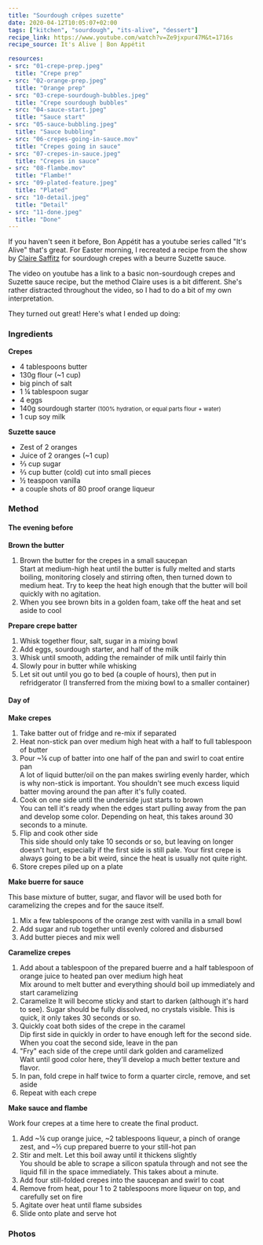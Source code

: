 ```yaml
---
title: "Sourdough crêpes suzette"
date: 2020-04-12T10:05:07+02:00
tags: ["kitchen", "sourdough", "its-alive", "dessert"]
recipe_link: https://www.youtube.com/watch?v=Ze9jxpur47M&t=1716s
recipe_source: It's Alive | Bon Appétit

resources:
- src: "01-crepe-prep.jpeg"
  title: "Crepe prep"
- src: "02-orange-prep.jpeg"
  title: "Orange prep"
- src: "03-crepe-sourdough-bubbles.jpeg"
  title: "Crepe sourdough bubbles"
- src: "04-sauce-start.jpeg"
  title: "Sauce start"
- src: "05-sauce-bubbling.jpeg"
  title: "Sauce bubbling"
- src: "06-crepes-going-in-sauce.mov"
  title: "Crepes going in sauce"
- src: "07-crepes-in-sauce.jpeg"
  title: "Crepes in sauce"
- src: "08-flambe.mov"
  title: "Flambe!"
- src: "09-plated-feature.jpeg"
  title: "Plated"
- src: "10-detail.jpeg"
  title: "Detail"
- src: "11-done.jpeg"
  title: "Done"
---
```


If you haven't seen it before, Bon Appétit has a youtube series called "It's Alive" that's great. For Easter morning, I recreated a recipe from the show by [Claire Saffitz](https://www.instagram.com/csaffitz/) for sourdough crepes with a beurre Suzette sauce.

The video on youtube has a link to a basic non-sourdough crepes and Suzette sauce recipe, but the method Claire uses is a bit different. She's rather distracted throughout the video, so I had to do a bit of my own interpretation.

They turned out great! Here's what I ended up doing:

### Ingredients

**Crepes**

* 4 tablespoons butter
* 130g flour (~1 cup)
* big pinch of salt
* 1 ¼ tablespoon sugar
* 4 eggs
* 140g sourdough starter <small>(100% hydration, or equal parts flour + water)</small>
* 1 cup soy milk

**Suzette sauce**

* Zest of 2 oranges
* Juice of 2 oranges (~1 cup)
* ⅔ cup sugar
* ⅔ cup butter (cold) cut into small pieces
* ½ teaspoon vanilla
* a couple shots of 80 proof orange liqueur

### Method

#### The evening before

**Brown the butter**

1. Brown the butter for the crepes in a small saucepan  
   Start at medium-high heat until the butter is fully melted and starts boiling, monitoring closely and stirring often, then turned down to medium heat. Try to keep the heat high enough that the butter will boil quickly with no agitation.
1. When you see brown bits in a golden foam, take off the heat and set aside to cool

**Prepare crepe batter**

1. Whisk together flour, salt, sugar in a mixing bowl
1. Add eggs, sourdough starter, and half of the milk
1. Whisk until smooth, adding the remainder of milk until fairly thin
1. Slowly pour in butter while whisking
1. Let sit out until you go to bed (a couple of hours), then put in refridgerator (I transferred from the mixing bowl to a smaller container)

#### Day of

**Make crepes**

1. Take batter out of fridge and re-mix if separated
1. Heat non-stick pan over medium high heat with a half to full tablespoon of butter
1. Pour ~¼ cup of batter into one half of the pan and swirl to coat entire pan  
   A lot of liquid butter/oil on the pan makes swirling evenly harder, which is why non-stick is important. You shouldn't see much excess liquid batter moving around the pan after it's fully coated.
1. Cook on one side until the underside just starts to brown  
   You can tell it's ready when the edges start pulling away from the pan and develop some color. Depending on heat, this takes around 30 seconds to a minute.
1. Flip and cook other side  
   This side should only take 10 seconds or so, but leaving on longer doesn't hurt, especially if the first side is still pale. Your first crepe is always going to be a bit weird, since the heat is usually not quite right.
1. Store crepes piled up on a plate

**Make buerre for sauce**

This base mixture of butter, sugar, and flavor will be used both for caramelizing the crepes and for the sauce itself.

1. Mix a few tablespoons of the orange zest with vanilla in a small bowl
1. Add sugar and rub together until evenly colored and disbursed
1. Add butter pieces and mix well

**Caramelize crepes**

1. Add about a tablespoon of the prepared buerre and a half tablespoon of orange juice to heated pan over medium high heat  
   Mix around to melt butter and everything should boil up immediately and start caramelizing
1. Caramelize
   It will become sticky and start to darken (although it's hard to see). Sugar should be fully dissolved, no crystals visible. This is quick, it only takes 30 seconds or so.
1. Quickly coat both sides of the crepe in the caramel  
   Dip first side in quickly in order to have enough left for the second side. When you coat the second side, leave in the pan
1. "Fry" each side of the crepe until dark golden and caramelized  
   Wait until good color here, they'll develop a much better texture and flavor.
1. In pan, fold crepe in half twice to form a quarter circle, remove, and set aside
1. Repeat with each crepe

**Make sauce and flambe**

Work four crepes at a time here to create the final product.

1. Add ~¼ cup orange juice, ~2 tablespoons liqueur, a pinch of orange zest, and ~½ cup prepared buerre to your still-hot pan
1. Stir and melt. Let this boil away until it thickens slightly  
   You should be able to scrape a silicon spatula through and not see the liquid fill in the space immediately. This takes about a minute.
1. Add four still-folded crepes into the saucepan and swirl to coat
1. Remove from heat, pour 1 to 2 tablespoons more liqueur on top, and carefully set on fire
1. Agitate over heat until flame subsides
1. Slide onto plate and serve hot

### Photos
